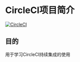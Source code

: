 # CircleCI项目简介

[![CircleCI](https://circleci.com/gh/Jacknic/circleci/tree/master.svg?style=svg)](https://circleci.com/gh/Jacknic/circleci/tree/master)

## 目的

用于学习CircleCI持续集成的使用
